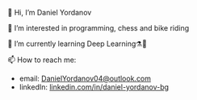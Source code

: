 👋 Hi, I’m Daniel Yordanov

👀 I’m interested in programming, chess and bike riding

🌱 I’m currently learning Deep Learning⚗️🧪

📫 How to reach me: 
- email: DanielYordanov04@outlook.com
- linkedIn: [linkedin.com/in/daniel-yordanov-bg](https://www.linkedin.com/in/daniel-yordanov-bg/)
